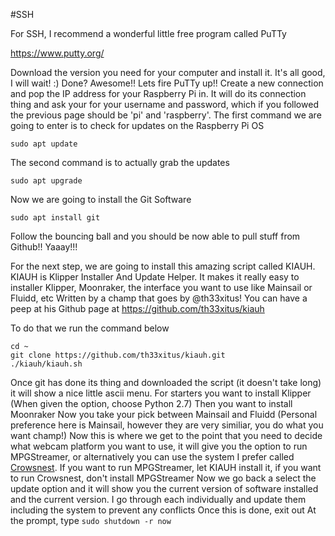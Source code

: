 #SSH

For SSH, I recommend a wonderful little free program called PuTTy

https://www.putty.org/

Download the version you need for your computer and install it. It's all good, I will wait! :)
Done? Awesome!! Lets fire PuTTy up!!
Create a new connection and pop the IP address for your Raspberry Pi in.
It will do its connection thing and ask your for your username and password, which if you followed the previous page should be 'pi' and 'raspberry'.
The first command we are going to enter is to check for updates on the Raspberry Pi OS
```
sudo apt update
```
The second command is to actually grab the updates
```
sudo apt upgrade
```
Now we are going to install the Git Software
```
sudo apt install git
```
Follow the bouncing ball and you should be now able to pull stuff from Github!! Yaaay!!!

For the next step, we are going to install this amazing script called KIAUH.  KIAUH is Klipper Installer And Update Helper.  It makes it really easy to installer Klipper, Moonraker, the interface you want to use like Mainsail or Fluidd, etc Written by a champ that goes by @th33xitus! You can have a peep at his Github page 
at https://github.com/th33xitus/kiauh

To do that we run the command below
```
cd ~
git clone https://github.com/th33xitus/kiauh.git
./kiauh/kiauh.sh
```
Once git has done its thing and downloaded the script (it doesn't take long) it will show a nice little ascii menu.
For starters you want to install Klipper (When given the option, choose Python 2.7)
Then you want to install Moonraker
Now you take your pick between Mainsail and Fluidd (Personal preference here is Mainsail, however they are very similiar, you do what you want champ!)
Now this is where we get to the point that you need to decide what webcam platform you want to use, it will give you the option to run MPGStreamer, or alternatively you can use the system I prefer called [Crowsnest](https://github.com/mainsail-crew/crowsnest).
If you want to run MPGStreamer, let KIAUH install it, if you want to run Crowsnest, don't install MPGStreamer
Now we go back a select the update option and it will show you the current version of software installed and the current version.  I go through each individually and update them including the system to prevent any conflicts
Once this is done, exit out
At the prompt, type ```sudo shutdown -r now```
